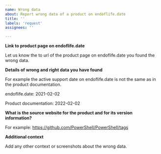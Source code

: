 ```yaml
---
name: Wrong data
about: Report wrong data of a product on endoflife.date
title: ''
labels: 'request'
assignees: ''

---
```


**Link to product page on endoflife.date**

Let us know the to url of the product page on endoflife.date you found the wrong data.


**Details of wrong and right data you have found**

For example the active support date on endoflife.date is not the same as in the product documentation.

endoflife.date: 2021-02-02

Product documentation: 2022-02-02


**What is the source website for the product and for its version information?**

For example: https://github.com/PowerShell/PowerShell/tags


**Additional context**

Add any other context or screenshots about the wrong data.
